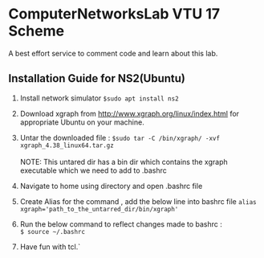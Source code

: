 ﻿# ComputerNetworksLab VTU 17 Scheme
 A best effort service to comment code and learn about this lab.

## Installation Guide for NS2(Ubuntu)
 1. Install network simulator 
 `$sudo apt install ns2`
 
 2. Download xgraph from http://www.xgraph.org/linux/index.html for appropriate Ubuntu on your machine.
 3. Untar the downloaded file :
    `$sudo tar -C /bin/xgraph/ -xvf xgraph_4.38_linux64.tar.gz `
   <br><br> NOTE:  This untared dir has a bin dir which contains the xgraph executable which we need to add to .bashrc 
4. Navigate to home using directory and open .bashrc file
5. Create Alias for the command , add the below line into bashrc file
	`alias xgraph='path_to_the_untarred_dir/bin/xgraph' `
7. Run the below command to reflect changes made to bashrc :<br>
    `$ source ~/.bashrc`
6. Have fun with tcl.`
